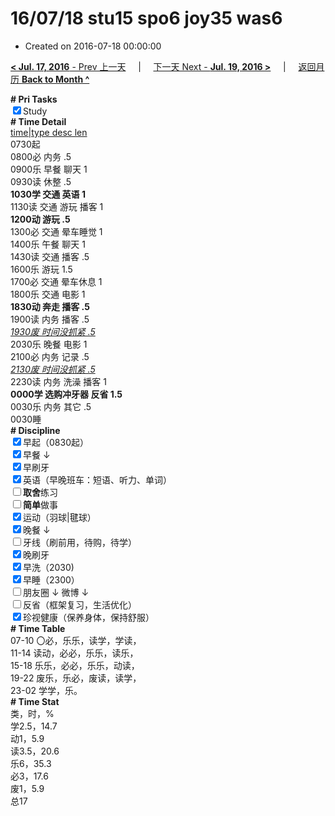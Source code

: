 # 16/07/18 stu15 spo6 joy35 was6

- Created on 2016-07-18 00:00:00

[**< Jul. 17, 2016** - Prev 上一天](_archived/lifelogs/2016/07/d17.md) &nbsp; &nbsp; | &nbsp; &nbsp; [下一天 Next - **Jul. 19, 2016 >**](_archived/lifelogs/2016/07/d19.md) &nbsp; &nbsp; |  &nbsp; &nbsp; [返回月历 **Back to Month ^**](_archived/lifelogs/2016/07/index.md)
<br/><div><b># Pri Tasks</b></div><div><input checked="true" type="checkbox"/>Study</div><div><div><b># Time Detail</b></div><div><u>time|type desc len</u></div><div>0730起</div></div><div>0800必 内务 .5</div><div>0900乐 早餐 聊天 1</div><div><div>0930读 休整 .5</div><div><b>1030学 交通 英语 1</b></div></div><div>1130读 交通 游玩 播客 1</div><div><b>1200动 游玩 .5</b></div><div>1300必 交通 晕车睡觉 1</div><div>1400乐 午餐 聊天 1</div><div>1430读 交通 播客 .5</div><div>1600乐 游玩 1.5</div><div>1700必 交通 晕车休息 1</div><div>1800乐 交通 电影 1</div><div><b>1830动 奔走 播客 .5</b></div><div>1900读 内务 播客 .5</div><div><i><u>1930废 时间没抓紧 .5</u></i></div><div>2030乐 晚餐 电影 1</div><div>2100必 内务 记录 .5</div><div><i><u>2130废 时间没抓紧 .5</u></i></div><div>2230读 内务 洗澡 播客 1</div><div><b>0000学 选购冲牙器 反省 1.5</b></div><div>0030乐 内务 其它 .5</div><div>0030睡</div><div><b># Discipline</b></div><div><input checked="true" type="checkbox"/>早起（0830起）</div><div><input checked="true" type="checkbox"/>早餐 ↓</div><div><input checked="true" type="checkbox"/>早刷牙</div><div><input checked="true" type="checkbox"/>英语（早晚班车：短语、听力、单词）</div><div><input type="checkbox"/><b>取舍</b>练习</div><div><input type="checkbox"/><b>简单</b>做事</div><div><input checked="true" type="checkbox"/>运动（羽球|毽球）</div><div><input checked="true" type="checkbox"/>晚餐 ↓</div><div><input type="checkbox"/>牙线（刷前用，待购，待学）</div><div><input checked="true" type="checkbox"/>晚刷牙</div><div><input checked="true" type="checkbox"/>早洗（2030)</div><div><input checked="true" type="checkbox"/>早睡（2300）</div><div><input type="checkbox"/>朋友圈 ↓ 微博 ↓</div><div><input type="checkbox"/>反省（框架复习，生活优化）</div><div><input checked="true" type="checkbox"/>珍视健康（保养身体，保持舒服）</div><div><b># Time Table</b></div><div>07-10 〇必，乐乐，读学，学读，</div><div>11-14 读动，必必，乐乐，读乐，</div><div>15-18 乐乐，必必，乐乐，动读，</div><div>19-22 废乐，乐必，废读，读学，</div><div>23-02 学学，乐。</div><div><b># Time Stat</b></div><div>类，时，%</div><div>学2.5，14.7</div><div>动1，5.9</div><div>读3.5，20.6</div><div>乐6，35.3</div><div>必3，17.6</div><div>废1，5.9</div><div>总17</div>
